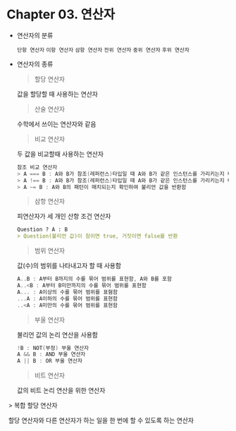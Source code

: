 # Chapter 03. 연산자

- 연산자의 분류

  `단항 연산자` `이항 연산자` `삼항 연산자` `전위 연산자` `중위 연산자` `후위 연산자`

- 연산자의 종류

  > 할당 연산자 

  값을 할당할 때 사용하는 연산자

  

  > 산술 연산자

  수학에서 쓰이는 연산자와 같음

  

  > 비교 연산자	

  두 값을 비교할때 사용하는 연산자

  ```swift
  참조 비교 연산자
  > A === B : A와 B가 참조(레퍼런스)타입일 때 A와 B가 같은 인스턴스를 가리키는지 비교하여 불리언 값을 반환함
  > A !== B : A와 B가 참조(레퍼런스)타입일 때 A와 B가 같은 인스턴스를 가리키는지 비교하여 불리언 값을 반환함
  > A ~= B : A와 B의 패턴이 매치되는지 확인하여 불리언 값을 반환함
  ```

  

  > 삼항 연산자

  피연산자가 세 개인 산항 조건 연산자

  ```markdown
  Question ? A : B 
  > Question(불리언 값)이 참이면 true, 거짓이면 false를 반환
  ```

  

  > 범위 연산자

  값(수)의 범위를 나타내고자 할 때 사용함

  ```swift
  A..B : A부터 B까지의 수를 묶어 범위를 표현함, A와 B를 포함
  A..<B : A부터 B미만까지의 수를 묶어 범위를 표현함
  A... : A이상의 수를 묶어 범위를 표혐함
  ...A : A이하의 수를 묶어 범위를 표현함
  ..<A : A미만의 수를 묶어 범위를 표현함
  ```

  

  > 부울 연산자

  불리언 값의 논리 연산을 사용함

  ```swift
  !B : NOT(부정) 부울 연산자
  A && B : AND 부울 연산자
  A || B : OR 부울 연산자
  ```

  

  > 비트 연산자

    값의 비트 논리 연산을 위한 연산자
    
​		> 복합 할당 연산자

​		할당 연산자와 다른 연산자가 하는 일을 한 번에 할 수 있도록 하는 연산자
